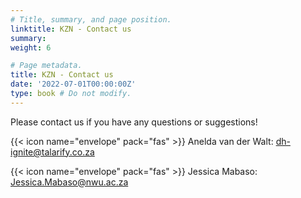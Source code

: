 ```yaml
---
# Title, summary, and page position.
linktitle: KZN - Contact us
summary: 
weight: 6

# Page metadata.
title: KZN - Contact us
date: '2022-07-01T00:00:00Z'
type: book # Do not modify.
---
```


Please contact us if you have any questions or suggestions!

{{< icon name="envelope" pack="fas" >}}
Anelda van der Walt: [dh-ignite@talarify.co.za](mailto:dh-ignite@talarify.co.za)

{{< icon name="envelope" pack="fas" >}}
Jessica Mabaso: [Jessica.Mabaso@nwu.ac.za](mailto:Jessica.Mabaso@nwu.ac.za)
